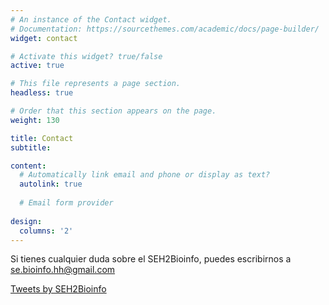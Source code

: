 ```yaml
---
# An instance of the Contact widget.
# Documentation: https://sourcethemes.com/academic/docs/page-builder/
widget: contact

# Activate this widget? true/false
active: true

# This file represents a page section.
headless: true

# Order that this section appears on the page.
weight: 130

title: Contact
subtitle:

content:
  # Automatically link email and phone or display as text?
  autolink: true
  
  # Email form provider
  
design:
  columns: '2'
---
```


Si tienes cualquier duda sobre el SEH2Bioinfo, puedes escribirnos a se.bioinfo.hh@gmail.com

<a class="twitter-timeline" data-width="800" data-height="400" href="https://x.com/seh2_bioinfo">Tweets by SEH2Bioinfo</a> <script async src="https://platform.twitter.com/widgets.js" charset="utf-8"></script> 

